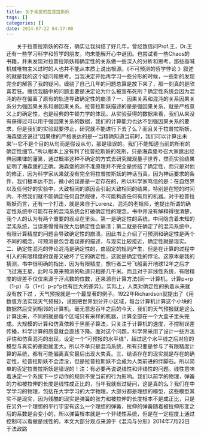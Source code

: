 ```yaml
---
title: 关于亲爱的拉普拉斯妖
tags: []
categories: []
date: 2014-07-22 04:37:00 
---
```



&emsp;&emsp;关于拉普拉斯妖的存在，确实让我纠结了好几年，曾经致信问Prof.王，Dr.王还有一些学习科学和哲学的朋友，均未能解开心中谜团。也尝试看一些Chaos的书籍，并未发现对拉普拉斯妖和确定性的关系做一些深入的分析和思考，那些高喊机械唯物主义过时的人也并不能从本质上说出根源。《不可预测的哲学悖论 》叙述的就是我的这个疑问和思考。当我决定开始再学习一些分形的时候，一些新的发现完全的解答了我的疑问，缠绕了自己几年的问题总算是放下来了，那一刻真的是欣喜若狂。缠绕我脑中的问题主要是决定论为什么被宣布死刑？确定性系统会因为混沌的存在偏离了原有的轨道导致确定性的崩溃？一、因果关系和混沌的关系因果关系分为强因果关系和弱因果关系。拉普拉斯妖描述的是是强因果关系，就是严格意义上的确定性，也是经典的牛顿力学的体现。从实验获得的数据来看，我们从来没有获得过可以用于强因果关系的数据，我们的计算能力也达不到强因果关系的要求，但是我们的实验就要停止，研究就不能进行下去了么？而且关于拉普拉斯妖，海森堡还说过“因果律的严格表达的是--‘当精确知道当前时，我们可以计算出未来‘--它不是个目的从句而是假设从句，那是错误的。我们不能知道当前的所有的确定性细节。”所以根本上没有判了拉普拉斯妖的死刑，只是海森堡号召大家跳出经典因果律的藩篱，通过概率这种不确定的方式去研究微观量子世界，然而实验结果证明了海森堡的正确。海森堡的测不准原理并不完全是终结了确定性，而只是对他的修正，因为科学家从来就没有完全将拉普拉斯妖的神话当真，因为神话要求的条件，我们根本达不到，微小的误差是一定存在的，所以科学家笃信的是：在自然界以及任何好的实验中，大致相同的原因会引起大致相同的结果，特别是在短的时间内，不然我们就不能确定任何自然规律，不可能构造任何有用的机器。对于拉普拉斯妖而言，还有一个打击，就是来自于Lorenz，混沌的老祖师，他提出所谓的确定性系统中可能存在的混沌系统会打破确定性的理念。书中并没有解释得很清楚，我个人的认为有两个重要的观点在里头。第一是确定性的系统，中间隐含着未知的混沌系统，当误差慢慢背放大后确定性会崩溃；第二就是在确定了的混沌系统中，有限计算精度的问题会导致确定性的崩溃。因此书上介绍了可预测和确定性是两个不同的概念，可预测是包含着误差的描述，与现实比较接近，确定性就是现实。二、确定性混沌的悖论混沌是确定性的，由固定的规则产生，但是在计算的过程中引入的有限精度的误差又破坏了它的确定性，这就是确定性的悖论。这原本是我的猜测，书中很明确的指出，因为有限精度，旅行者二号飞船离开地球12年之后才飞过海王星，此时与原来预测的轨道只相差几千米。而且对于非线性系统，有限精度的误差不仅仅来源于浮点数的位数，还来源自计算方法{同一计算机，计算p+rp（1-p）与（1+r）p-p*p也有巨大的差异}。实际上，人类对确定性的执着从来就没有放下过 ，天气预报就是一个最显著的例子。1922年Richardson就提出了《用数值方法实现天气预报》，试图把世界划分开小区域，每台计算机计算这个小块的数据然后交到相邻的计算机。毫无意思百年之后的今天，我们的天气预报就是这么计算出来，不同的就是每个区域只有采样的机器，计算全部在一个大盒子里头完成。大规模的计算和仿真依赖于黑匣子算法，只关注于计算机的速度，不控制误差传播，科学计算的质量就会直线下降。面对这个问题，科学界采用了设计一些方法评估和仿真混沌的出现，设定一个“可预报的水平线”，超过这个水平线之后对应的模型与真实的差距就变大。所以不单只是混沌系统，所有只要是参与了有限精度计算的系统，都有可能偏离真实最后出现大失真。三、结语存在的现实就是存在的确定性，拉普拉斯妖不会湮没，但是拉普拉斯妖不会成为人类前进的绊脚石。所以简单的否定拉普拉斯妖是错误的！注：有必要再说说线性和非线性的问题。线性意味着决定一个系统下一步动作的规则不受当前的行为影响。我们以前学的物理，弹簧的力和被拉伸的长度是线性成正比的，当年我就有过疑问，这是真的么？我们在中学学习的物理，包括在大学学习的大学物理，大部分都是理想的模型，这些模型其实不是现实，因为残酷的现实是弹簧的张力和被拉伸的长度根本不是成正比，只是在另外一个理想的平行宇宙有这么一个理想的弹簧，拉伸的弹簧随着被拉伸形变之后的系数是会变小的，所以弹簧根本就是一个非线性系统，但是在一定程度上通过控制可以看做是线性的。本文大部分观点来源于《混沌与分形》2014年7月22日于法政路